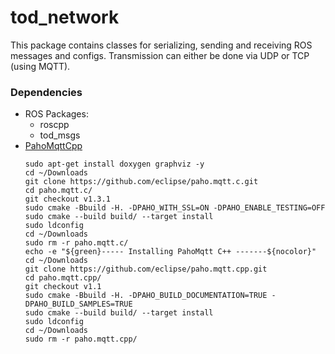 # tod_network
This package contains classes for serializing, sending and receiving ROS messages and configs. Transmission can either be done via UDP or TCP (using MQTT).

### Dependencies
  * ROS Packages:
    * roscpp
    * tod_msgs
  * [PahoMqttCpp](https://github.com/eclipse/paho.mqtt.cpp)
    ```
    sudo apt-get install doxygen graphviz -y
    cd ~/Downloads
    git clone https://github.com/eclipse/paho.mqtt.c.git
    cd paho.mqtt.c/
    git checkout v1.3.1
    sudo cmake -Bbuild -H. -DPAHO_WITH_SSL=ON -DPAHO_ENABLE_TESTING=OFF
    sudo cmake --build build/ --target install
    sudo ldconfig
    cd ~/Downloads
    sudo rm -r paho.mqtt.c/
    echo -e "${green}----- Installing PahoMqtt C++ -------${nocolor}"
    cd ~/Downloads
    git clone https://github.com/eclipse/paho.mqtt.cpp.git
    cd paho.mqtt.cpp/
    git checkout v1.1
    sudo cmake -Bbuild -H. -DPAHO_BUILD_DOCUMENTATION=TRUE -DPAHO_BUILD_SAMPLES=TRUE
    sudo cmake --build build/ --target install
    sudo ldconfig
    cd ~/Downloads
    sudo rm -r paho.mqtt.cpp/
    ```
